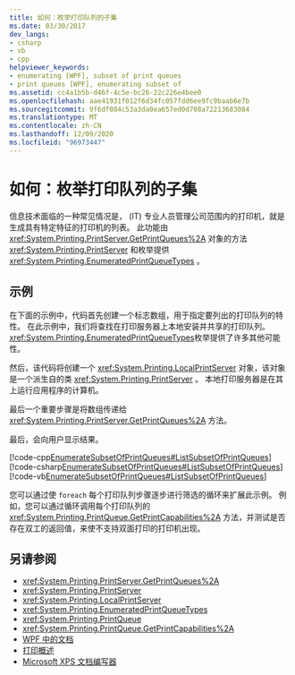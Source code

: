 ```yaml
---
title: 如何：枚举打印队列的子集
ms.date: 03/30/2017
dev_langs:
- csharp
- vb
- cpp
helpviewer_keywords:
- enumerating [WPF], subset of print queues
- print queues [WPF], enumerating subset of
ms.assetid: cc4a1b5b-d46f-4c5e-bc26-22c226e4bee0
ms.openlocfilehash: aae41931f012f6d34fc057fdd6ee9fc9baab6e7b
ms.sourcegitcommit: 9f6df084c53a3da0ea657ed0d708a72213683084
ms.translationtype: MT
ms.contentlocale: zh-CN
ms.lasthandoff: 12/09/2020
ms.locfileid: "96973447"
---
```

# <a name="how-to-enumerate-a-subset-of-print-queues"></a>如何：枚举打印队列的子集
信息技术面临的一种常见情况是， (IT) 专业人员管理公司范围内的打印机，就是生成具有特定特征的打印机的列表。 此功能由 <xref:System.Printing.PrintServer.GetPrintQueues%2A> 对象的方法 <xref:System.Printing.PrintServer> 和枚举提供 <xref:System.Printing.EnumeratedPrintQueueTypes> 。  
  
## <a name="example"></a>示例  
 在下面的示例中，代码首先创建一个标志数组，用于指定要列出的打印队列的特性。 在此示例中，我们将查找在打印服务器上本地安装并共享的打印队列。 <xref:System.Printing.EnumeratedPrintQueueTypes>枚举提供了许多其他可能性。  
  
 然后，该代码将创建一个 <xref:System.Printing.LocalPrintServer> 对象，该对象是一个派生自的类 <xref:System.Printing.PrintServer> 。 本地打印服务器是在其上运行应用程序的计算机。  
  
 最后一个重要步骤是将数组传递给 <xref:System.Printing.PrintServer.GetPrintQueues%2A> 方法。  
  
 最后，会向用户显示结果。  
  
 [!code-cpp[EnumerateSubsetOfPrintQueues#ListSubsetOfPrintQueues](~/samples/snippets/cpp/VS_Snippets_Wpf/EnumerateSubsetOfPrintQueues/CPP/Program.cpp#listsubsetofprintqueues)]
 [!code-csharp[EnumerateSubsetOfPrintQueues#ListSubsetOfPrintQueues](~/samples/snippets/csharp/VS_Snippets_Wpf/EnumerateSubsetOfPrintQueues/CSharp/Program.cs#listsubsetofprintqueues)]
 [!code-vb[EnumerateSubsetOfPrintQueues#ListSubsetOfPrintQueues](~/samples/snippets/visualbasic/VS_Snippets_Wpf/EnumerateSubsetOfPrintQueues/visualbasic/program.vb#listsubsetofprintqueues)]  
  
 您可以通过使 `foreach` 每个打印队列步骤逐步进行筛选的循环来扩展此示例。 例如，您可以通过循环调用每个打印队列的 <xref:System.Printing.PrintQueue.GetPrintCapabilities%2A> 方法，并测试是否存在双工的返回值，来使不支持双面打印的打印机出现。  
  
## <a name="see-also"></a>另请参阅

- <xref:System.Printing.PrintServer.GetPrintQueues%2A>
- <xref:System.Printing.PrintServer>
- <xref:System.Printing.LocalPrintServer>
- <xref:System.Printing.EnumeratedPrintQueueTypes>
- <xref:System.Printing.PrintQueue>
- <xref:System.Printing.PrintQueue.GetPrintCapabilities%2A>
- [WPF 中的文档](documents-in-wpf.md)
- [打印概述](printing-overview.md)
- [Microsoft XPS 文档编写器](/windows/win32/printdocs/microsoft-xps-document-writer)
